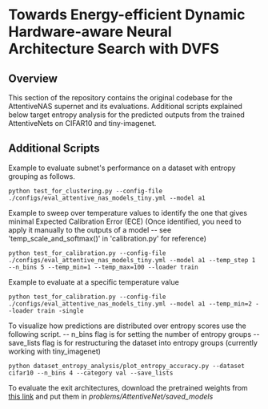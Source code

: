 # Towards Energy-efficient Dynamic Hardware-aware Neural Architecture Search with DVFS

## Overview

This section of the repository contains the original codebase for the AttentiveNAS supernet and its evaluations. Additional scripts explained below target entropy analysis for the predicted outputs from the trained AttentiveNets on CIFAR10 and tiny-imagenet. 


## Additional Scripts 

Example to evaluate subnet's performance on a dataset with entropy grouping as follows.

```
python test_for_clustering.py --config-file ./configs/eval_attentive_nas_models_tiny.yml --model a1
```

Example to sweep over temperature values to identify the one that gives minimal Expected Calibration Error (ECE) (Once identified, you need to apply it manually to the outputs of a model -- see 'temp_scale_and_softmax()' in 'calibration.py' for reference)
```
python test_for_calibration.py --config-file ./configs/eval_attentive_nas_models_tiny.yml --model a1 --temp_step 1 --n_bins 5 --temp_min=1 --temp_max=100 --loader train
```

Example to evaluate at a specific temperature value
```
python test_for_calibration.py --config-file ./configs/eval_attentive_nas_models_tiny.yml --model a1 --temp_min=2 --loader train -single
```

To visualize how predictions are distributed over entropy scores use the following script.
-- n_bins flag is for setting the number of entropy groups
-- save_lists flag is for restructuring the dataset into entropy groups (currently working with tiny_imagenet)

```
python dataset_entropy_analysis/plot_entropy_accuracy.py --dataset cifar10 --n_bins 4 --category val --save_lists
```


To evaluate the exit architectures, download the pretrained weights from [this link](https://drive.google.com/drive/folders/1YKvht2ROO6gjlTHmlE-pf65A4X1q3W0m?usp=sharing) and put them in *problems/AttentiveNet/saved_models*